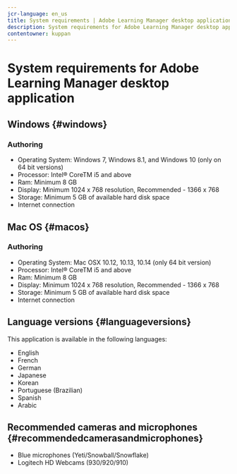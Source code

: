 ```yaml
---
jcr-language: en_us
title: System requirements | Adobe Learning Manager desktop application
description: System requirements for Adobe Learning Manager desktop application
contentowner: kuppan
---
```



# System requirements for Adobe Learning Manager desktop application

## Windows {#windows}

### Authoring

* Operating System: Windows 7, Windows 8.1, and Windows 10 (only on 64 bit versions)
* Processor: Intel&reg; CoreTM i5 and above
* Ram: Minimum 8 GB
* Display: Minimum 1024 x 768 resolution, Recommended - 1366 x 768
* Storage: Minimum 5 GB of available hard disk space
* Internet connection 

## Mac OS {#macos}

### Authoring

* Operating System: Mac OSX 10.12, 10.13, 10.14 (only 64 bit version)
* Processor: Intel&reg; CoreTM i5 and above
* Ram: Minimum 8 GB
* Display: Minimum 1024 x 768 resolution, Recommended - 1366 x 768
* Storage: Minimum 5 GB of available hard disk space
* Internet connection 

## Language versions {#languageversions}

This application is available in the following languages:

* English
* French
* German
* Japanese
* Korean
* Portuguese (Brazilian)
* Spanish
* Arabic

## Recommended cameras and microphones {#recommendedcamerasandmicrophones}

* Blue microphones (Yeti/Snowball/Snowflake)
* Logitech HD Webcams (930/920/910)
